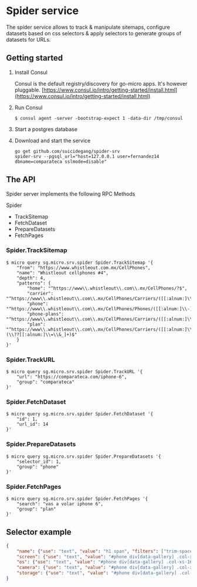 # Spider service

The spider service allows to track & manipulate sitemaps, configure datasets based on css selectors & apply selectors to generate groups of datasets for URLs. 

## Getting started

1. Install Consul

	Consul is the default registry/discovery for go-micro apps. It's however pluggable.
	[https://www.consul.io/intro/getting-started/install.html](https://www.consul.io/intro/getting-started/install.html)

2. Run Consul
	```
	$ consul agent -server -bootstrap-expect 1 -data-dir /tmp/consul
	```

3. Start a postgres database

4. Download and start the service

	```shell
	go get github.com/suicidegang/spider-srv
	spider-srv --pgsql_url="host=127.0.0.1 user=fernandez14 dbname=comparateca sslmode=disable"
	```

## The API
Spider server implements the following RPC Methods

Spider
- TrackSitemap
- FetchDataset
- PrepareDatasets
- FetchPages


### Spider.TrackSitemap
```shell
$ micro query sg.micro.srv.spider Spider.TrackSitemap '{
    "from": "https://www.whistleout.com.mx/CellPhones",
    "name": "Whistleout cellphones #4",
    "depth": 4,
    "patterns": {
        "home": "^https://www\\.whistleout\\.com\\.mx/CellPhones/?$",
        "carrier": "^https://www\\.whistleout\\.com\\.mx/CellPhones/Carriers/([[:alnum:]\\-]+)$",
        "phone": "^https://www\\.whistleout\\.com\\.mx/CellPhones/Phones/([[:alnum:]\\-]+)/([[:alnum:]\\-]+)$",
        "phone-plans": "^https://www\\.whistleout\\.com\\.mx/CellPhones/Carriers/([[:alnum:]\\-]+)/Phones/([[:alnum:]\\-]+)/([[:alnum:]\\-]+)$",
        "plan": "^https://www\\.whistleout\\.com\\.mx/CellPhones/Carriers/([[:alnum:]\\-]+)/([[:alnum:]\\-]+)/([[:alnum:]\\-]+)(\\??[[:alnum:]\\=\\&_]+)$"
    }
}'
```
### Spider.TrackURL
```shell
$ micro query sg.micro.srv.spider Spider.TrackURL '{
    "url": "https://comparateca.com/iphone-6",
    "group": "comparateca"
}'
```

### Spider.FetchDataset
```shell
$ micro query sg.micro.srv.spider Spider.FetchDataset '{
    "id": 1,
    "url_id": 14
}'
```

### Spider.PrepareDatasets
```shell
$ micro query sg.micro.srv.spider Spider.PrepareDatasets '{
    "selector_id": 1,
    "group": "phone"
}'
```

### Spider.FetchPages
```shell
$ micro query sg.micro.srv.spider Spider.FetchPages '{
    "search": "vas a volar iphone 6",
    "group": "plan"
}'
```

## Selector example
```json
{
	"name": {"use": "text", "value": "h1 span", "filters": ["trim-space"]},
	"screen": {"use": "text", "value": "#phone div[data-gallery] .col-xs-16 div.bor-t-1", "filters": ["trim-space"]},
	"os": {"use": "text", "value": "#phone div[data-gallery] .col-xs-16 div.bor-t-1", "i": 1, "filters": ["trim-space"]},
	"camera": {"use": "text", "value": "#phone div[data-gallery] .col-xs-16 div.bor-t-1", "i": 2, "filters": ["trim-space"]}, 
	"storage": {"use": "text", "value": "#phone div[data-gallery] .col-xs-16 div.bor-t-1", "i": 3, "filters": ["trim-space"]},
}
```
